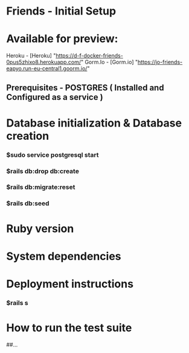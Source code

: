 # Friends - Initial Setup

# Available for preview:
Heroku - [Heroku] "https://d-f-docker-friends-0pus5zhixo8.herokuapp.com/"
Gorm.Io - [Gorm.io] "https://jo-friends-eapyo.run-eu-central1.goorm.io/"

## Prerequisites - POSTGRES ( Installed and Configured as a service )


# Database initialization & Database creation

### $sudo service postgresql start
### $rails db:drop db:create
### $rails db:migrate:reset
### $rails  db:seed


# Ruby version

# System dependencies

# Deployment instructions
### $rails s


# How to run the test suite
##...
